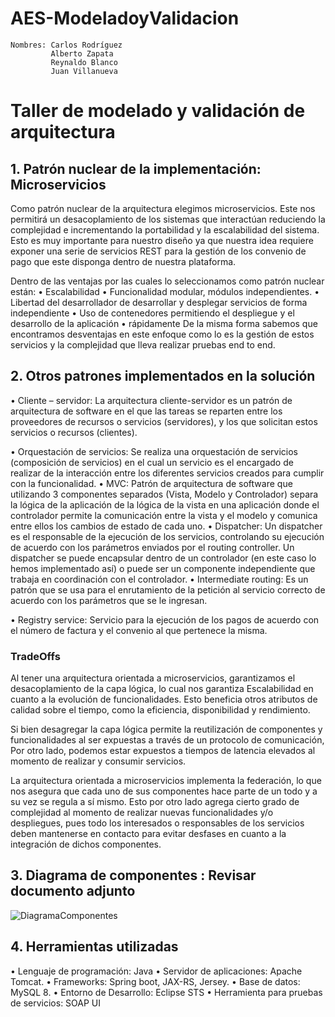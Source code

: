 # AES-ModeladoyValidacion

```
Nombres: Carlos Rodríguez
	     Alberto Zapata
	     Reynaldo Blanco
	     Juan Villanueva
```

# Taller de modelado y validación de arquitectura
## 1.	Patrón nuclear de la implementación: Microservicios
Como patrón nuclear de la arquitectura elegimos microservicios. Este nos permitirá un desacoplamiento de los sistemas que interactúan reduciendo la complejidad e incrementando la portabilidad y la escalabilidad del sistema. Esto es muy importante para nuestro diseño ya que nuestra idea requiere exponer una serie de servicios REST para la gestión de los convenio de pago que este disponga dentro de nuestra plataforma.
 
Dentro de las ventajas por las cuales lo seleccionamos como patrón nuclear están:
•	Escalabilidad
•	Funcionalidad modular, módulos independientes.
•	Libertad del desarrollador de desarrollar y desplegar servicios de forma independiente
•	Uso de contenedores permitiendo el despliegue y el desarrollo de la aplicación
•	rápidamente
De la misma forma sabemos que encontramos desventajas en este enfoque como lo es la gestión de estos servicios y la complejidad que lleva realizar pruebas end to end.

## 2.	Otros patrones implementados en la solución

•	Cliente – servidor: La arquitectura cliente-servidor es un patrón de arquitectura de software en el que las tareas se reparten entre los proveedores de recursos o servicios (servidores), y los que solicitan estos servicios o recursos (clientes). 
 
•	Orquestación de servicios: Se realiza una orquestación de servicios (composición de servicios) en el cual un servicio es el encargado de realizar de la interacción entre los diferentes servicios creados para cumplir con la funcionalidad.
•	MVC: Patrón de arquitectura de software que utilizando 3 componentes separados (Vista, Modelo y Controlador) separa la lógica de la aplicación de la lógica de la vista en una aplicación donde el controlador permite la comunicación entre la vista y el modelo y comunica entre ellos los cambios de estado de cada uno.
•	Dispatcher: Un dispatcher es el responsable de la ejecución de los servicios, controlando su ejecución de acuerdo con los parámetros enviados por el routing controller. Un dispatcher se puede encapsular dentro de un controlador (en este caso lo hemos implementado así) o puede ser un componente independiente que trabaja en coordinación con el controlador.
•	Intermediate routing: Es un patrón que se usa para el enrutamiento de la petición al servicio correcto de acuerdo con los parámetros que se le ingresan.
 
•	Registry service: Servicio para la ejecución de los pagos de acuerdo con el número de factura y el convenio al que pertenece la misma.

### TradeOffs

Al tener una arquitectura orientada a microservicios, garantizamos el desacoplamiento de la capa lógica, lo cual nos garantiza Escalabilidad en cuanto a la evolución de funcionalidades. Esto beneficia otros atributos de calidad sobre el tiempo, como la eficiencia, disponibilidad y rendimiento.

Si bien desagregar la capa lógica permite la reutilización de componentes y funcionalidades al ser expuestas a través de un protocolo de comunicación, Por otro lado, podemos estar expuestos a tiempos de latencia elevados al momento de realizar y consumir servicios. 

La arquitectura orientada a microservicios implementa la federación, lo que nos asegura que cada uno de sus componentes hace parte de un todo y a su vez se regula a sí mismo.  Esto por otro lado agrega cierto grado de complejidad al momento de realizar nuevas funcionalidades y/o despliegues, pues todo los interesados o responsables de los servicios deben mantenerse en contacto para evitar desfases en cuanto a la integración de dichos componentes.

## 3.	Diagrama de componentes : Revisar documento adjunto

![DiagramaComponentes](https://raw.githubusercontent.com/oxigen911/AES-ModeladoyValidacion/master/media/arq1.jpg)
 
## 4.	Herramientas utilizadas

•	Lenguaje de programación: Java
•	Servidor de aplicaciones: Apache Tomcat.
•	Frameworks: Spring boot, JAX-RS, Jersey.
•	Base de datos: MySQL 8.
•	Entorno de Desarrollo: Eclipse STS
•	Herramienta para pruebas de servicios: SOAP UI
